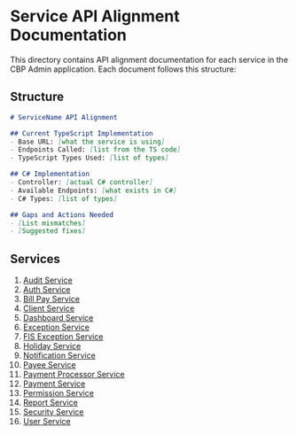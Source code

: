 # Service API Alignment Documentation

This directory contains API alignment documentation for each service in the CBP Admin application. Each document follows this structure:

## Structure
```markdown
# ServiceName API Alignment

## Current TypeScript Implementation
- Base URL: [what the service is using]
- Endpoints Called: [list from the TS code]
- TypeScript Types Used: [list of types]

## C# Implementation
- Controller: [actual C# controller]
- Available Endpoints: [what exists in C#]
- C# Types: [list of types]

## Gaps and Actions Needed
- [List mismatches]
- [Suggested fixes]
```

## Services
1. [Audit Service](audit-service.md)
2. [Auth Service](auth-service.md)
3. [Bill Pay Service](bill-pay-service.md)
4. [Client Service](client-service.md)
5. [Dashboard Service](dashboard-service.md)
6. [Exception Service](exception-service.md)
7. [FIS Exception Service](fis-exception-service.md)
8. [Holiday Service](holiday-service.md)
9. [Notification Service](notification-service.md)
10. [Payee Service](payee-service.md)
11. [Payment Processor Service](payment-processor-service.md)
12. [Payment Service](payment-service.md)
13. [Permission Service](permission-service.md)
14. [Report Service](report-service.md)
15. [Security Service](security-service.md)
16. [User Service](user-service.md)

